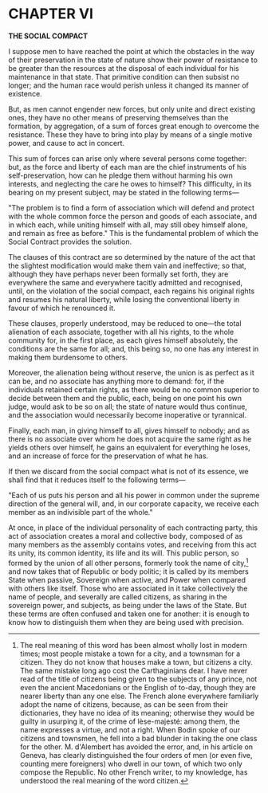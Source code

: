 # CHAPTER VI

**THE SOCIAL COMPACT**

I suppose men to have reached the point at which the obstacles in the way of their preservation in the state of nature show their power of resistance to be greater than the resources at the disposal of each individual for his maintenance in that state. That primitive condition can then subsist no longer; and the human race would perish unless it changed its manner of existence.

But, as men cannot engender new forces, but only unite and direct existing ones, they have no other means of preserving themselves than the formation, by aggregation, of a sum of forces great enough to overcome the resistance. These they have to bring into play by means of a single motive power, and cause to act in concert.

This sum of forces can arise only where several persons come together: but, as the force and liberty of each man are the chief instruments of his self-preservation, how can he pledge them without harming his own interests, and neglecting the care he owes to himself? This difficulty, in its bearing on my present subject, may be stated in the following terms—

"The problem is to find a form of association which will defend and protect with the whole common force the person and goods of each associate, and in which each, while uniting himself with all, may still obey himself alone, and remain as free as before." This is the fundamental problem of which the Social Contract provides the solution.

The clauses of this contract are so determined by the nature of the act that the slightest modification would make them vain and ineffective; so that, although they have perhaps never been formally set forth, they are everywhere the same and everywhere tacitly admitted and recognised, until, on the violation of the social compact, each regains his original rights and resumes his natural liberty, while losing the conventional liberty in favour of which he renounced it.

These clauses, properly understood, may be reduced to one—the total alienation of each associate, together with all his rights, to the whole community for, in the first place, as each gives himself absolutely, the conditions are the same for all; and, this being so, no one has any interest in making them burdensome to others.

Moreover, the alienation being without reserve, the union is as perfect as it can be, and no associate has anything more to demand: for, if the individuals retained certain rights, as there would be no common superior to decide between them and the public, each, being on one point his own judge, would ask to be so on all; the state of nature would thus continue, and the association would necessarily become inoperative or tyrannical.

Finally, each man, in giving himself to all, gives himself to nobody; and as there is no associate over whom he does not acquire the same right as he yields others over himself, he gains an equivalent for everything he loses, and an increase of force for the preservation of what he has.

If then we discard from the social compact what is not of its essence, we shall find that it reduces itself to the following terms—

"Each of us puts his person and all his power in common under the supreme direction of the general will, and, in our corporate capacity, we receive each member as an indivisible part of the whole."

At once, in place of the individual personality of each contracting party, this act of association creates a moral and collective body, composed of as many members as the assembly contains votes, and receiving from this act its unity, its common identity, its life and its will. This public person, so formed by the union of all other persons, formerly took the name of city,[^1] and now takes that of Republic or body politic; it is called by its members State when passive, Sovereign when active, and Power when compared with others like itself. Those who are associated in it take collectively the name of people, and severally are called citizens, as sharing in the sovereign power, and subjects, as being under the laws of the State. But these terms are often confused and taken one for another: it is enough to know how to distinguish them when they are being used with precision.

[^1]: The real meaning of this word has been almost wholly lost in modern times; most people mistake a town for a city, and a townsman for a citizen. They do not know that houses make a town, but citizens a city. The same mistake long ago cost the Carthaginians dear. I have never read of the title of citizens being given to the subjects of any prince, not even the ancient Macedonians or the English of to-day, though they are nearer liberty than any one else. The French alone everywhere familiarly adopt the name of citizens, because, as can be seen from their dictionaries, they have no idea of its meaning; otherwise they would be guilty in usurping it, of the crime of lèse-majesté: among them, the name expresses a virtue, and not a right. When Bodin spoke of our citizens and townsmen, he fell into a bad blunder in taking the one class for the other. M. d'Alembert has avoided the error, and, in his article on Geneva, has clearly distinguished the four orders of men (or even five, counting mere foreigners) who dwell in our town, of which two only compose the Republic. No other French writer, to my knowledge, has understood the real meaning of the word citizen.

